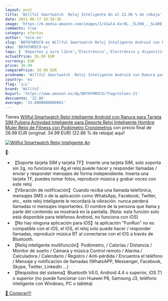 ```yaml
---
layout: post
title: 'Willful Smartwatch  Reloj Inteligente An al 22.86 % de rebaja'
date: 2021-06-17 19:50:36
image: 'https://m.media-amazon.com/images/I/41wl4-4xc9L._SL500_._SL400_.jpg'
comments: true
category: ofertas
author: 'tole.es'
slug: 'B07H7HM3C9-es Willful Smartwatch Reloj Inteligente Android con Ranura...'
sku: 'B07H7HM3C9-es'
tags: [ 'Deportes y aire libre','Electrónica','Electrónica y dispositivos para el deporte','Monitores de actividad','Smartwatches','Tecnología para vestir','android','willful', ]
actualPrice: 26.99 EUR
currency: EUR
price: 26.99
comparePrice: 34.99 EUR
prodname: 'Willful Smartwatch  Reloj Inteligente Android con Ranura para Tarjeta SIM Pulsera Actividad Inteligente para Deporte  Reloj Iinteligente Hombre Mujer  Reloj de Fitness con Podómetro Cronómetros'
country: 'es'
flag: '🇪🇸'
brand: 'Willful'
buyurl: 'https://www.amazon.es/dp/B07H7HM3C9/?tag=tolees-21'
descuento: '22.86'
average: '33.0900000000001'
---
```


Tienes [Willful Smartwatch  Reloj Inteligente Android con Ranura para Tarjeta SIM Pulsera Actividad Inteligente para Deporte  Reloj Iinteligente Hombre Mujer  Reloj de Fitness con Podómetro Cronómetros](https://www.amazon.es/dp/B07H7HM3C9/?tag=tolees-21) con precio final de  26.99 EUR (original: 34.99 EUR) (22.86 %  de rebaja) aqui!

[![Willful Smartwatch  Reloj Inteligente An](https://m.media-amazon.com/images/I/41wl4-4xc9L._SL500_._SL400_.jpg)](https://www.amazon.es/dp/B07H7HM3C9/?tag=tolees-21)

🔎:

- 【Soporte tarjeta SIM y tarjeta TF】Inserte una tarjeta SIM, solo soporta sin 2g, no funciona sin 4g,el reloj puede hacer y responder llamadas / enviar y responder mensajes de forma independiente. Inserta una tarjeta TF, puedes tomar fotos, reproducir música y grabar voces con este reloj
- 【Vibración de notificación】Cuando reciba una llamada telefónica, mensajes SMS o de la aplicación como WhatsApp, Facebook, Twitter, etc., este reloj inteligente le recordará la vibración. nunca perderá llamadas ni mensajes importantes. El nombre de la persona que llama y parte del contenido se mostrará en la pantalla. (Nota: esta función solo está disponible para teléfonos Android, no funciona con iOS)
- 【No hay ninguna aplicación para iOS】la aplicación "FunRun" no es compatible con el iOS, el iOS, el reloj solo puede hacer / responder llamadas, reproducir música BT al conectarse con el iOS a través de Bluetooth.
- 【Reloj inteligente multifunción】Podómetro, / Calorías / Distancia / Monitor de sueño / Cámara y música Control remoto / Alarma / Calculadora / Calendario / Registro / Anti-pérdida / Encuentra el teléfono / Mensaje y notificación de llamadas (WhatsAPP, Messenger, Facebook, Skype, Twitter, LinkedIn ...)
- 【Requisitos del sistema】Bluetooth V4.0, Android 4.4 o superior, iOS 7.1 o superior (no puede funcionar con Huawei P8, Samsung J3, teléfono inteligente con Windows, PC o tableta)

[🛒 Comprar!!!](https://www.amazon.es/dp/B07H7HM3C9/?tag=tolees-21)

